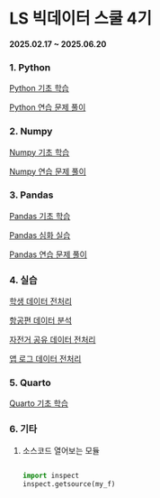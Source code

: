 # LS 빅데이터 스쿨 4기

**2025.02.17 ~ 2025.06.20**

### 1. Python

[Python 기초 학습](lecture/python-intro.py)

[Python 연습 문제 풀이](lecture/python-function-loop.py)

### 2. Numpy

[Numpy 기초 학습](lecture/numpy-intro.py)

[Numpy 연습 문제 풀이](lecture/numpy-practice.py)

### 3. Pandas

[Pandas 기초 학습](lecture/pandas-intro.py)

[Pandas 심화 실습](lecture/pandas-advance.py)

[Pandas 연습 문제 풀이](lecture/pandas-practice.py)

### 4. 실습

[학생 데이터 전처리](lecture/student-data-practice.py)

[항공편 데이터 분석](lecture/flight-data-practice.py)

[자전거 공유 데이터 전처리](lecture/bike-data-practice.py)

[앱 로그 데이터 전처리](lecture/log-data-practice.py)

### 5. Quarto

[Quarto 기초 학습](quarto/hello.qmd)

### 6. 기타

1. 소스코드 열어보는 모듈

   ```python

   import inspect
   inspect.getsource(my_f)

   ```
